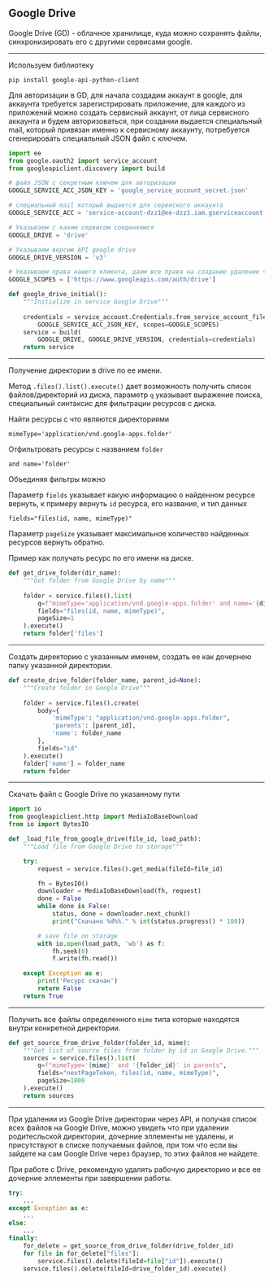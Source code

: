Google Drive
---

Google Drive (GD) - облачное хранилище, куда можно сохранять файлы, 
синхронизировать его с другими сервисами google.

---

Используем библиотеку

    pip install google-api-python-client

Для авторизации в GD, для начала создадим аккаунт в google, для аккаунта требуется
зарегистрировать приложение, для каждого из приложений можно создать сервисный 
аккаунт, от лица сервисного аккаунта и будем авторизоваться, при создании выдается 
специальный mail, который привязан именно к сервисному аккаунту, потребуется
сгенерировать специальный JSON файл с ключем. 

```python
import ee
from google.oauth2 import service_account
from googleapiclient.discovery import build

# файл JSON с секретным ключем для авторизации
GOOGLE_SERVICE_ACC_JSON_KEY = 'google_service_account_secret.json'

# специальный mail который выдается для сервисного аккаунта
GOOGLE_SERVICE_ACC = 'service-account-dzz1@ee-dzz1.iam.gserviceaccount.com'

# Указываем с каким сервисом соединяемся
GOOGLE_DRIVE = 'drive'

# Указываем версию API google drive
GOOGLE_DRIVE_VERSION = 'v3'

# Указываем права нашего клиента, даем все права на создание удаление чтение
GOOGLE_SCOPES = ['https://www.googleapis.com/auth/drive']

def google_drive_initial():
    """Initialize in service Google Drive"""
    
    credentials = service_account.Credentials.from_service_account_file(
        GOOGLE_SERVICE_ACC_JSON_KEY, scopes=GOOGLE_SCOPES)
    service = build(
        GOOGLE_DRIVE, GOOGLE_DRIVE_VERSION, credentials=credentials)
    return service
```

---

Получение директории в drive по ее имени.

Метод `.files().list().execute()` дает возможность получить список файлов/директорий
из диска, параметр `q` указывает выражение поиска, специальный синтаксис
для фильтрации ресурсов с диска.

Найти ресурсы с что являются директориями 

    mimeType='application/vnd.google-apps.folder'

Отфильтровать ресурсы с названием `folder`

    and name='folder'

Объединяя фильтры можно

Параметр `fields` указывает какую информацию о найденном ресурсе 
вернуть, к примеру вернуть `id` ресурса, его название, и тип данных 

    fields="files(id, name, mimeType)"

Параметр `pageSize` указывает максимальное количество найденных 
ресурсов вернуть обратно.

Пример как получать ресурс по его имени на диске.

```python
def get_drive_folder(dir_name):
    """Get folder from Google Drive by name"""
    
    folder = service.files().list(
        q=f"mimeType='application/vnd.google-apps.folder' and name='{dir_name}'",
        fields="files(id, name, mimeType)",
        pageSize=1
    ).execute()
    return folder['files']
```

---

Создать директорию с указанным именем, создать ее как дочернею папку
указанной директории.

```python
def create_drive_folder(folder_name, parent_id=None):
    """Create folder in Google Drive"""
    
    folder = service.files().create(
        body={
            'mimeType': "application/vnd.google-apps.folder",
            'parents': [parent_id],
            'name': folder_name
        },
        fields="id"
    ).execute()
    folder['name'] = folder_name
    return folder
```

---

Скачать файл с Google Drive по указанному пути

```python
import io
from googleapiclient.http import MediaIoBaseDownload
from io import BytesIO

def _load_file_from_google_drive(file_id, load_path):
    """Load file from Google Drive to storage"""

    try:
        request = service.files().get_media(fileId=file_id)

        fh = BytesIO()
        downloader = MediaIoBaseDownload(fh, request)
        done = False
        while done is False:
            status, done = downloader.next_chunk()
            print("Скачано %d%%." % int(status.progress() * 100))

        # save file on storage
        with io.open(load_path, 'wb') as f:
            fh.seek(0)
            f.write(fh.read())

    except Exception as e:
        print('Ресурс скачан')
        return False
    return True
```

---

Получить все файлы определенного `mime` типа которые находятся внутри 
конкретной директории.

```python
def get_source_from_drive_folder(folder_id, mime):
    """Get list of source files from folder by id in Google Drive."""
    sources = service.files().list(
        q=f"mimeType='{mime}' and '{folder_id}' in parents",
        fields="nextPageToken, files(id, name, mimeType)",
        pageSize=1000 
    ).execute()
    return sources
```

---

При удалении из Google Drive директории через API, и получая список всех файлов
на Google Drive, можно увидеть что при удалении родитесльской директории, дочерние
эллементы не удалены, и присутствуют в списке получаемых файлов, при том что
если вы зайдете на сам Google Drive через браузер, то этих файлов не найдете.

При работе с Drive, рекомендую удалять рабочую директорию и все ее дочерние эллементы
при завершении работы.

```python
try:
    ...
except Exception as e:
    ...
else:
    ...
finally:
    for_delete = get_source_from_drive_folder(drive_folder_id)
    for file in for_delete["files"]:
        service.files().delete(fileId=file["id"]).execute()
    service.files().delete(fileId=drive_folder_id).execute()
```